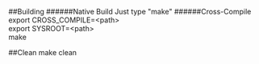 ##Building
######Native Build
Just type "make"
######Cross-Compile
export CROSS_COMPILE=\<path\>   
export SYSROOT=\<path\>  
make  

##Clean
make clean  

